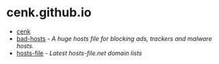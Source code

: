 # cenk.github.io
- [cenk](https://github.com/cenk)
- [bad-hosts](https://cenk.github.io/bad-hosts/) - *A huge hosts file for blocking ads, trackers and malware hosts.*
- [hosts-file](https://cenk.github.io/hosts-file/) - *Latest hosts-file.net domain lists*
